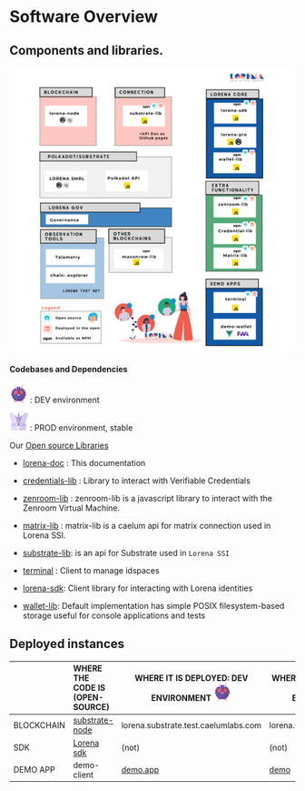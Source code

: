 # Software Overview

##  Components and libraries.

![](..\images\techstack.png)



#### Codebases and Dependencies 

![](..\images\048-venonat.png) : DEV environment

![](..\images\049-venomoth.png) : PROD environment, stable



Our [Open source Libraries](https://github.com/lorena-ssi)

- [lorena-doc](https://github.com/lorena-ssi/lorena-doc) : This documentation

- [credentials-lib](https://github.com/lorena-ssi/credential-lib) : Library to interact with Verifiable Credentials

- [zenroom-lib](https://github.com/lorena-ssi/zenroom-lib) : zenroom-lib is a javascript library to interact with the Zenroom Virtual Machine.

- [matrix-lib](https://github.com/lorena-ssi/matrix-lib) : matrix-lib is a caelum api for matrix connection used in Lorena SSI.

- [substrate-lib](https://github.com/lorena-ssi/substrate-lib): is an api for Substrate used in `Lorena SSI`

- [terminal](https://github.com/lorena-ssi/terminal) : Client to manage idspaces

- [lorena-sdk](https://github.com/lorena-ssi/lorena-sdk): Client library for interacting with Lorena identities

- [wallet-lib](https://github.com/lorena-ssi/wallet-lib): Default implementation has simple POSIX filesystem-based storage useful for console applications and tests

  

## Deployed instances



|            | WHERE THE CODE IS (OPEN-SOURCE)                        | WHERE IT IS DEPLOYED: DEV ENVIRONMENT ![](..\images\048-venonat.png) | WHERE IT IS DEPLOYED: PROD ENVIRONMENT![](..\images\049-venomoth.png) |
| :--------- | :----------------------------------------------------- | ------------------------------------------------------------ | ------------------------------------------------------------ |
| BLOCKCHAIN | [substrate-node](https://github.com/)                  | lorena.substrate.test.caelumlabs.com                         | lorena.substrate.caelumlabs.com                              |
| SDK        | [Lorena sdk](https://github.com/lorena-ssi/lorena-sdk) | (not)                                                        | (not)                                                        |
| DEMO APP   | demo-client                                            | [demo.app](https://lorena.app.test.caelumlabs.com/)          | [demo](https://lorena.app.caelumlabs.com)                    |